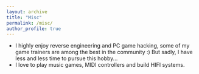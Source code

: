 ```yaml
---
layout: archive
title: "Misc"
permalink: /misc/
author_profile: true
---
```


- I highly enjoy reverse engineering and PC game hacking, some of my game trainers are among the best in the community :) But sadly, I have less and less time to pursue this hobby...
- I love to play music games, MIDI controllers and build HIFI systems.
